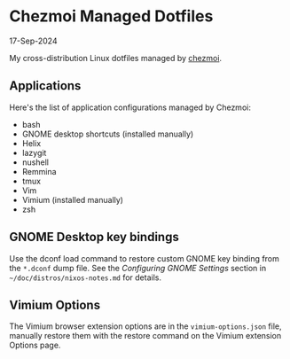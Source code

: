 # Chezmoi Managed Dotfiles

17-Sep-2024

My cross-distribution Linux dotfiles managed by [chezmoi](https://www.chezmoi.io/).

## Applications
Here's the list of application configurations managed by Chezmoi:

- bash
- GNOME desktop shortcuts (installed manually)
- Helix
- lazygit
- nushell
- Remmina
- tmux
- Vim
- Vimium (installed manually)
- zsh


## GNOME Desktop key bindings
Use the dconf load command to restore custom GNOME key binding from the `*.dconf` dump file. See the _Configuring GNOME Settings_ section in `~/doc/distros/nixos-notes.md` for details.


## Vimium Options
The Vimium browser extension options are in the `vimium-options.json` file, manually restore them with the restore command on the Vimium extension Options page.
